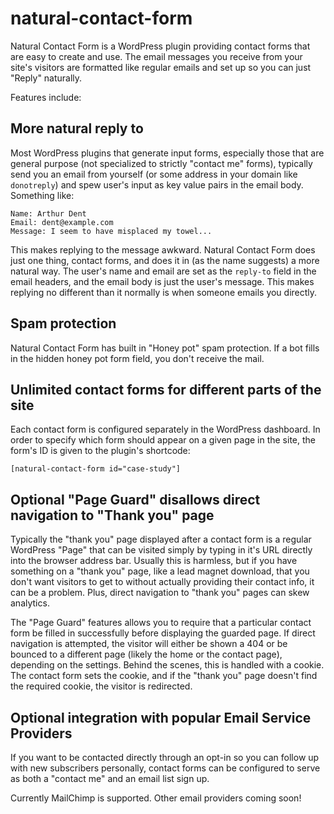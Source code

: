 # natural-contact-form

Natural Contact Form is a WordPress plugin providing contact forms that are easy to create and use. The email messages you receive from your site's visitors are formatted like regular emails and set up so you can just "Reply" naturally.


Features include:

## More natural reply to

Most WordPress plugins that generate input forms, especially those that are general purpose (not specialized to strictly "contact me" forms), typically send you an email from yourself (or some address in your domain like `donotreply`) and spew user's input as key value pairs in the email body.  Something like:

    Name: Arthur Dent
    Email: dent@example.com
    Message: I seem to have misplaced my towel...
    
This makes replying to the message awkward.  Natural Contact Form does just one thing, contact forms, and does it in (as the name suggests) a more natural way.  The user's name and email are set as the `reply-to` field in the email headers, and the email body is just the user's message.  This makes replying no different than it normally is when someone emails you directly.

## Spam protection

Natural Contact Form has built in "Honey pot" spam protection.  If a bot fills in the hidden honey pot form field, you don't receive the mail.

## Unlimited contact forms for different parts of the site

Each contact form is configured separately in the WordPress dashboard.  In order to specify which form should appear on a given page in the site, the form's ID is given to the plugin's shortcode:

    [natural-contact-form id="case-study"]
    
## Optional "Page Guard" disallows direct navigation to "Thank you" page

Typically the "thank you" page displayed after a contact form is a regular WordPress "Page" that can be visited simply by typing in it's URL directly into the browser address bar.  Usually this is harmless, but if you have something on a "thank you" page, like a lead magnet download, that you don't want visitors to get to without actually providing their contact info, it can be a problem.  Plus, direct navigation to "thank you" pages can skew analytics.

The "Page Guard" features allows you to require that a particular contact form be filled in successfully before displaying the guarded page.  If direct navigation is attempted, the visitor will either be shown a 404 or be bounced to a different page (likely the home or the contact page), depending on the settings.  Behind the scenes, this is handled with a cookie.  The contact form sets the cookie, and if the "thank you" page doesn't find the required cookie, the visitor is redirected.

## Optional integration with popular Email Service Providers

If you want to be contacted directly through an opt-in so you can follow up with new subscribers personally, contact forms can be configured to serve as both a "contact me" and an email list sign up.

Currently MailChimp is supported.  Other email providers coming soon!

